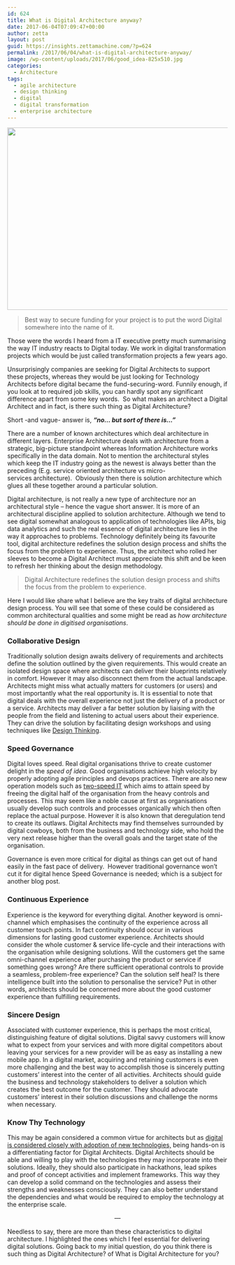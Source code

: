 ```yaml
---
id: 624
title: What is Digital Architecture anyway?
date: 2017-06-04T07:09:47+00:00
author: zetta
layout: post
guid: https://insights.zettamachine.com/?p=624
permalink: /2017/06/04/what-is-digital-architecture-anyway/
image: /wp-content/uploads/2017/06/good_idea-825x510.jpg
categories:
  - Architecture
tags:
  - agile architecture
  - design thinking
  - digital
  - digital transformation
  - enterprise architecture
---
```

<img class="aligncenter size-full wp-image-625" src="https://i0.wp.com/insights.zettamachine.com/wp-content/uploads/2017/06/good_idea.jpg?resize=660%2C417&#038;ssl=1" alt="" width="660" height="417" srcset="https://i0.wp.com/insights.zettamachine.com/wp-content/uploads/2017/06/good_idea.jpg?w=1181&ssl=1 1181w, https://i0.wp.com/insights.zettamachine.com/wp-content/uploads/2017/06/good_idea.jpg?resize=300%2C190&ssl=1 300w, https://i0.wp.com/insights.zettamachine.com/wp-content/uploads/2017/06/good_idea.jpg?resize=768%2C485&ssl=1 768w, https://i0.wp.com/insights.zettamachine.com/wp-content/uploads/2017/06/good_idea.jpg?resize=1024%2C647&ssl=1 1024w" sizes="(max-width: 660px) 100vw, 660px" data-recalc-dims="1" />

> <div>
>   Best way to secure funding for your project is to put the word Digital somewhere into the name of it.
> </div>

Those were the words I heard from a IT executive pretty much summarising the way IT industry reacts to Digital today. We work in digital transformation projects which would be just called transformation projects a few years ago.

<!--more-->

Unsurprisingly companies are seeking for Digital Architects to support these projects, whereas they would be just looking for Technology Architects before digital became the fund-securing-word. Funnily enough, if you look at to required job skills, you can hardly spot any significant difference apart from some key words.  So what makes an architect a Digital Architect and in fact, is there such thing as Digital Architecture?

<div>
</div>

Short -and vague- answer is, **_&#8220;no&#8230; but sort of there is&#8230;&#8221;_**

<div>
</div>

There are a number of known architectures which deal architecture in different layers. Enterprise Architecture deals with architecture from a strategic, big-picture standpoint whereas Information Architecture works specifically in the data domain. Not to mention the architectural styles which keep the IT industry going as the newest is always better than the preceding (E.g. service oriented architecture vs micro-services architecture).  Obviously then there is solution architecture which glues all these together around a particular solution.

<div>
</div>

Digital architecture, is not really a new type of architecture nor an architectural style &#8211; hence the vague short answer. It is more of an architectural discipline applied to solution architecture. Although we tend to see digital somewhat analogous to application of technologies like APIs, big data analytics and such the real essence of digital architecture lies in the way it approaches to problems. Technology definitely being its favourite tool, digital architecture redefines the solution design process and shifts the focus from the problem to experience. Thus, the architect who rolled her sleeves to become a Digital Architect must appreciate this shift and be keen to refresh her thinking about the design methodology.

<div>
</div>

<div>
</div>

> <div>
>   Digital Architecture redefines the solution design process and shifts the focus from the problem to experience.
> </div>

Here I would like share what I believe are the key traits of digital architecture design process. You will see that some of these could be considered as common architectural qualities and some might be read as _how architecture should be done in digitised organisations_.

### Collaborative Design

Traditionally solution design awaits delivery of requirements and architects define the solution outlined by the given requirements. This would create an isolated design space where architects can deliver their blueprints relatively in comfort. However it may also disconnect them from the actual landscape. Architects might miss what actually matters for customers (or users) and most importantly what the real opportunity is. It is essential to note that digital deals with the overall experience not just the delivery of a product or a service. Architects may deliver a far better solution by liaising with the people from the field and listening to actual users about their experience. They can drive the solution by facilitating design workshops and using techniques like [Design Thinking](https://insights.zettamachine.com/2016/05/03/digital-thinking/).

### Speed Governance

Digital loves speed. Real digital organisations thrive to create customer delight in the _speed of idea_. Good organisations achieve high velocity by properly adopting agile principles and devops practices. There are also new operation models such as [two-speed IT](https://insights.zettamachine.com/2016/03/30/surviving-bimodal-it-2/) which aims to attain speed by freeing the digital half of the organisation from the heavy controls and processes. This may seem like a noble cause at first as organisations usually develop such controls and processes organically which then often replace the actual purpose. However it is also known that deregulation tend to create its outlaws. Digital Architects may find themselves surrounded by digital cowboys, both from the business and technology side, who hold the very next release higher than the overall goals and the target state of the organisation.

Governance is even more critical for digital as things can get out of hand easily in the fast pace of delivery.  However traditional governance won&#8217;t cut it for digital hence Speed Governance is needed; which is a subject for another blog post.

### Continuous Experience

Experience is the keyword for everything digital. Another keyword is omni-channel which emphasises the continuity of the experience across all customer touch points. In fact continuity should occur in various dimensions for lasting good customer experience. Architects should consider the whole customer & service life-cycle and their interactions with the organisation while designing solutions. Will the customers get the same omni-channel experience after purchasing the product or service if something goes wrong? Are there sufficient operational controls to provide a seamless, problem-free experience? Can the solution self heal? Is there intelligence built into the solution to personalise the service? Put in other words, architects should be concerned more about the good customer experience than fulfilling requirements.

### Sincere Design

Associated with customer experience, this is perhaps the most critical, distinguishing feature of digital solutions. Digital savvy customers will know what to expect from your services and with more digital competitors about leaving your services for a new provider will be as easy as installing a new mobile app. In a digital market, acquiring and retaining customers is even more challenging and the best way to accomplish those is sincerely putting customers&#8217; interest into the center of all activities. Architects should guide the business and technology stakeholders to deliver a solution which creates the best outcome for the customer. They should advocate customers&#8217; interest in their solution discussions and challenge the norms when necessary.

### Know Thy Technology

This may be again considered a common virtue for architects but as [digital is considered closely with adoption of new technologies,](https://insights.zettamachine.com/2015/08/30/the-return-of-the-digital/) being hands-on is a differentiating factor for Digital Architects. Digital Architects should be able and willing to play with the technologies they may incorporate into their solutions. Ideally, they should also participate in hackathons, lead spikes and proof of concept activities and implement frameworks. This way they can develop a solid command on the technologies and assess their strengths and weaknesses consciously. They can also better understand the dependencies and what would be required to employ the technology at the enterprise scale.

<div style="text-align: center;">
  &#8212;
</div>

<div>
</div>

Needless to say, there are more than these characteristics to digital architecture. I highlighted the ones which I feel essential for delivering digital solutions. Going back to my initial question, do you think there is such thing as Digital Architecture? of What is Digital Architecture for you?

&nbsp;